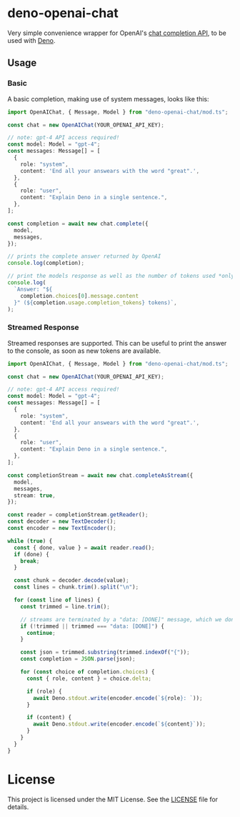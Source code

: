 # deno-openai-chat

Very simple convenience wrapper for OpenAI's
[chat completion API](https://platform.openai.com/docs/api-reference/chat/create),
to be used with [Deno](https://deno.land).

## Usage

### Basic

A basic completion, making use of system messages, looks like this:

```ts
import OpenAIChat, { Message, Model } from "deno-openai-chat/mod.ts";

const chat = new OpenAIChat(YOUR_OPENAI_API_KEY);

// note: gpt-4 API access required!
const model: Model = "gpt-4";
const messages: Message[] = [
  {
    role: "system",
    content: 'End all your answears with the word "great".',
  },
  {
    role: "user",
    content: "Explain Deno in a single sentence.",
  },
];

const completion = await new chat.complete({
  model,
  messages,
});

// prints the complete answer returned by OpenAI
console.log(completion);

// print the models response as well as the number of tokens used *only* for the response
console.log(
  `Answer: "${
    completion.choices[0].message.content
  }" (${completion.usage.completion_tokens} tokens)`,
);
```

### Streamed Response

Streamed responses are supported. This can be useful to print the answer to the
console, as soon as new tokens are available.

```ts
import OpenAIChat, { Message, Model } from "deno-openai-chat/mod.ts";

const chat = new OpenAIChat(YOUR_OPENAI_API_KEY);

// note: gpt-4 API access required!
const model: Model = "gpt-4";
const messages: Message[] = [
  {
    role: "system",
    content: 'End all your answears with the word "great".',
  },
  {
    role: "user",
    content: "Explain Deno in a single sentence.",
  },
];

const completionStream = await new chat.completeAsStream({
  model,
  messages,
  stream: true,
});

const reader = completionStream.getReader();
const decoder = new TextDecoder();
const encoder = new TextEncoder();

while (true) {
  const { done, value } = await reader.read();
  if (done) {
    break;
  }

  const chunk = decoder.decode(value);
  const lines = chunk.trim().split("\n");

  for (const line of lines) {
    const trimmed = line.trim();

    // streams are terminated by a "data: [DONE]" message, which we don't want to print
    if (!trimmed || trimmed === "data: [DONE]") {
      continue;
    }

    const json = trimmed.substring(trimmed.indexOf("{"));
    const completion = JSON.parse(json);

    for (const choice of completion.choices) {
      const { role, content } = choice.delta;

      if (role) {
        await Deno.stdout.write(encoder.encode(`${role}: `));
      }

      if (content) {
        await Deno.stdout.write(encoder.encode(`${content}`));
      }
    }
  }
}
```

# License

This project is licensed under the MIT License. See the [LICENSE](./LICENSE)
file for details.
